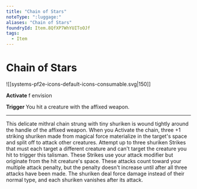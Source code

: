 ```yaml
---
title: "Chain of Stars"
noteType: ":luggage:"
aliases: "Chain of Stars"
foundryId: Item.8QfXP7WhYUIToOJf
tags:
  - Item
---
```


# Chain of Stars
![[systems-pf2e-icons-default-icons-consumable.svg|150]]

**Activate** f envision

**Trigger** You hit a creature with the affixed weapon.

* * *

This delicate mithral chain strung with tiny shuriken is wound tightly around the handle of the affixed weapon. When you Activate the chain, three +1 striking shuriken made from magical force materialize in the target's space and split off to attack other creatures. Attempt up to three shuriken Strikes that must each target a different creature and can't target the creature you hit to trigger this talisman. These Strikes use your attack modifier but originate from the hit creature's space. These attacks count toward your multiple attack penalty, but the penalty doesn't increase until after all three attacks have been made. The shuriken deal force damage instead of their normal type, and each shuriken vanishes after its attack.
